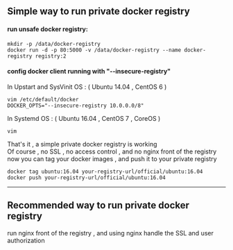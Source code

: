 ## Simple way to run private docker registry

#### run unsafe docker registry:

```
mkdir -p /data/docker-registry
docker run -d -p 80:5000 -v /data/docker-registry --name docker-registry registry:2
```

#### config docker client running with "--insecure-registry"

In Upstart and SysVinit OS : ( Ubuntu 14.04 , CentOS 6 )

```
vim /etc/default/docker
DOCKER_OPTS="--insecure-registry 10.0.0.0/8"
```

In Systemd OS : ( Ubuntu 16.04 , CentOS 7 , CoreOS )

```
vim
```


That's it , a simple private docker registry is working  
Of course , no SSL , no access control , and no nginx front of the registry  
now you can tag your docker images , and push it to your private registry  

```
docker tag ubuntu:16.04 your-registry-url/official/ubuntu:16.04
docker push your-registry-url/official/ubuntu:16.04
```

---

## Recommended way to run private docker registry

run nginx front of the registry , and using nginx handle the SSL and user authorization  
